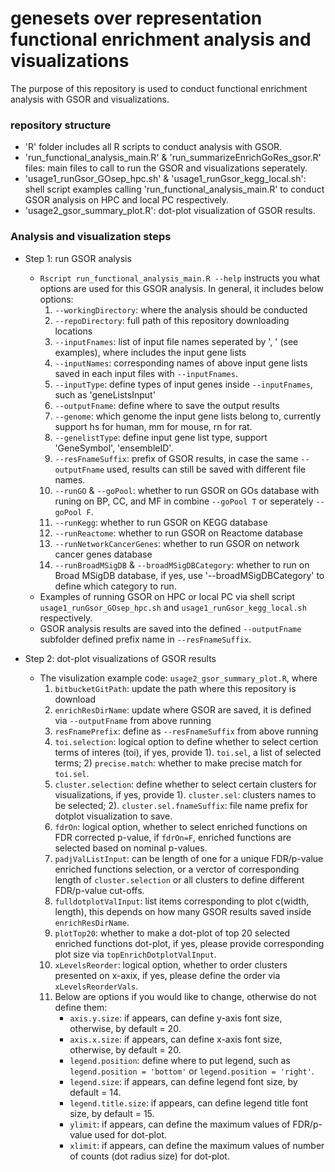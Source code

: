 # genesets over representation functional enrichment analysis and visualizations #

The purpose of this repository is used to conduct functional enrichment analysis with GSOR and visualizations.

### repository structure ###

* 'R' folder includes all R scripts to conduct analysis with GSOR.
* 'run_functional_analysis_main.R' & 'run_summarizeEnrichGoRes_gsor.R' files: main files to call to run the GSOR and visualizations seperately.
* 'usage1_runGsor_GOsep_hpc.sh' & 'usage1_runGsor_kegg_local.sh': shell script examples calling 'run_functional_analysis_main.R' to conduct GSOR analysis on HPC and local PC respectively.
* 'usage2_gsor_summary_plot.R': dot-plot visualization of GSOR results.

### Analysis and visualization steps ###

* Step 1: run GSOR analysis 
  + `Rscript run_functional_analysis_main.R --help` instructs you what options are used for this GSOR analysis. In general, it includes below options:
      1. `--workingDirectory`: where the analysis should be conducted
      2. `--repoDirectory`: full path of this repository downloading locations
      3. `--inputFnames`: list of input file names seperated by ', ' (see examples), where includes the input gene lists
      4. `--inputNames`: corresponding names of above input gene lists saved in each input files with `--inputFnames`.
      5. `--inputType`: define types of input genes inside `--inputFnames`, such as 'geneListsInput'
      6. `--outputFname`: define where to save the output results
      7. `--genome`: which genome the input gene lists belong to, currently support hs for human, mm for mouse, rn for rat.
      8. `--genelistType`: define input gene list type, support 'GeneSymbol', 'ensembleID'.
      9. `--resFnameSuffix`: prefix of GSOR results, in case the same `--outputFname` used, results can still be saved with different file names.
      10. `--runGO` & `--goPool`: whether to run GSOR on GOs database with runing on BP, CC, and MF in combine `--goPool T` or seperately `--goPool F`.
      11. `--runKegg`: whether to run GSOR on KEGG database
      12. `--runReactome`: whether to run GSOR on Reactome database
      13. `--runNetworkCancerGenes`: whether to run GSOR on network cancer genes database
      14. `--runBroadMSigDB` & `--broadMSigDBCategory`: whether to run on Broad MSigDB database, if yes, use '--broadMSigDBCategory' to define which category to run.
  + Examples of running GSOR on HPC or local PC via shell script `usage1_runGsor_GOsep_hpc.sh` and `usage1_runGsor_kegg_local.sh` respectively.
  + GSOR analysis results are saved into the defined `--outputFname` subfolder defined prefix name in `--resFnameSuffix`.
  
* Step 2: dot-plot visualizations of GSOR results
  + The visulization example code: `usage2_gsor_summary_plot.R`, where 
     1. `bitbucketGitPath`: update the path where this repository is download 
     2. `enrichResDirName`: update where GSOR are saved, it is defined via `--outputFname` from above running
     3. `resFnamePrefix`: define as `--resFnameSuffix` from above running
     4. `toi.selection`: logical option to define whether to select certion terms of interes (toi), if yes, provide 1). `toi.sel`, a list of selected terms; 2) `precise.match`: whether to make precise match for `toi.sel`.
     5. `cluster.selection`: define whether to select certain clusters for visualizations, if yes, provide 1). `cluster.sel`: clusters names to be selected; 2). `cluster.sel.fnameSuffix`: file name prefix for dotplot visualization to save.
     6. `fdrOn`: logical option, whether to select enriched functions on FDR corrected p-value, if `fdrOn=F`, enriched functions are selected based on nominal p-values.
     7. `padjValListInput`: can be length of one for a unique FDR/p-value enriched functions selection, or a verctor of corresponding length of `cluster.selection` or all clusters to define different FDR/p-value cut-offs.
     8. `fulldotplotValInput`: list items corresponding to plot c(width, length), this depends on how many GSOR results saved inside `enrichResDirName`.
     9. `plotTop20`: whether to make a dot-plot of top 20 selected enriched functions dot-plot, if yes, please provide corresponding plot size via `topEnrichDotplotValInput`.
     10. `xLevelsReorder`: logical option, whether to order clusters presented on x-axix, if yes, please define the order via `xLevelsReorderVals`.
     11. Below are options if you would like to change, otherwise do not define them:
          + `axis.y.size`: if appears, can define y-axis font size, otherwise, by default = 20.
          + `axis.x.size`: if appears, can define x-axis font size, otherwise, by default = 20.
          + `legend.position`: define where to put legend, such as `legend.position = 'bottom'` or `legend.position = 'right'`.
          + `legend.size`: if appears, can define legend font size, by default = 14.
          + `legend.title.size`: if appears, can define legend title font size, by default = 15.
          + `ylimit`: if appears, can define the maximum values of FDR/p-value used for dot-plot.
          + `xlimit`: if appears, can define the maximum values of number of counts (dot radius size) for dot-plot.
     
